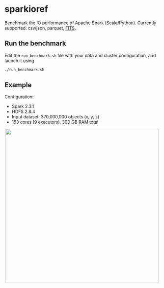 # sparkioref

Benchmark the IO performance of Apache Spark (Scala/Python).
Currently supported: csv/json, parquet, [FITS](https://github.com/astrolabsoftware/spark-fits).

## Run the benchmark

Edit the `run_benchmark.sh` file with your data and cluster configuration, and launch it using

```bash
./run_benchmark.sh
```

## Example

Configuration:
- Spark 2.3.1
- HDFS 2.8.4
- Input dataset: 370,000,000 objects (x, y, z)
- 153 cores (9 executors), 300 GB RAM total

<p align="center"><img width="500" src="https://github.com/astrolabsoftware/spark3D/raw/master/benchmark_370million.png"/>
</p>
